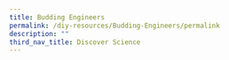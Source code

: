 ```yaml
---
title: Budding Engineers
permalink: /diy-resources/Budding-Engineers/permalink
description: ""
third_nav_title: Discover Science
---
```


